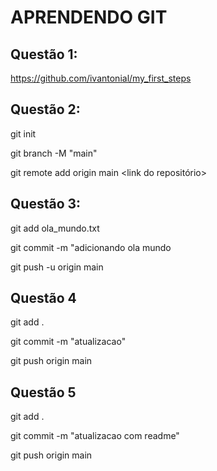 # APRENDENDO GIT
## Questão 1:
https://github.com/ivantonial/my_first_steps

## Questão 2:
git init

git branch -M "main"

git remote add origin main <link do repositório>

## Questão 3:
git add ola_mundo.txt

git commit -m "adicionando ola mundo

git push -u origin main

## Questão 4
git add .

git commit -m "atualizacao"

git push origin main

## Questão 5
git add .

git commit -m "atualizacao com readme"

git push origin main